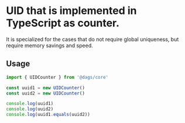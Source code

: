 # UID that is implemented in TypeScript as counter.

It is specialized for the cases that do not require global uniqueness, but require memory savings
and speed.

## Usage

```ts
import { UIDCounter } from '@dags/core'

const uuid1 = new UIDCounter()
const uuid2 = new UIDCounter()

console.log(uuid1)
console.log(uuid2)
console.log(uuid1.equals(uuid2))
```
